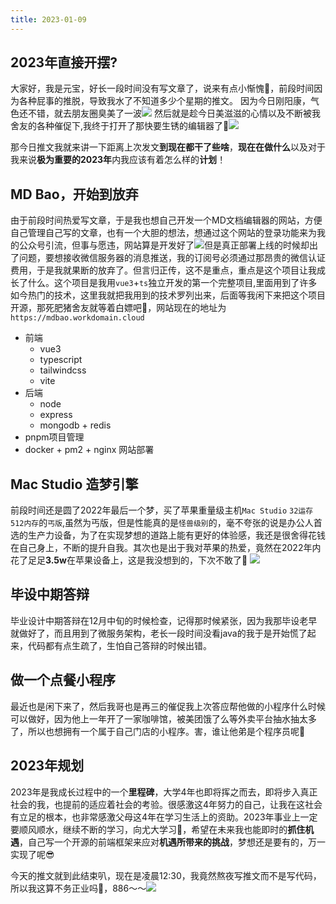 ```yaml
---
title: 2023-01-09
---
```


## 2023年直接开摆?

大家好，我是元宝，好长一段时间没有写文章了，说来有点小惭愧🥹，前段时间因为各种屁事的推脱，导致我水了不知道多少个星期的推文。
因为今日刚阳康，气色还不错，就去朋友圈臭美了一波![](https://aliyun.workdomain.cloud/github/image-20230304161153292.png)
然后就是趁今日美滋滋的心情以及不断被我舍友的各种催促下,我终于打开了那快要生锈的编辑器了🥹![](https://aliyun.workdomain.cloud/github/image-20230304161236384.png)

那今日推文我就来讲一下距离上次发文**到现在都干了些啥**，**现在在做什么**以及对于我来说**极为重要的2023年**内我应该有着怎么样的**计划**！

## MD Bao，开始到放弃
由于前段时间热爱写文章，于是我也想自己开发一个MD文档编辑器的网站，方便自己管理自己写的文章，也有一个大胆的想法，想通过这个网站的登录功能来为我的公众号引流，但事与愿违，网站算是开发好了![](https://aliyun.workdomain.cloud/github/image-20230304161305582.png)但是真正部署上线的时候却出了问题，要想接收微信服务器的消息推送，我的订阅号必须通过那昂贵的微信认证费用，于是我就果断的放弃了。但言归正传，这不是重点，重点是这个项目让我成长了什么。这个项目是我用`vue3`+`ts`独立开发的第一个完整项目,里面用到了许多如今热门的技术，这里我就把我用到的技术罗列出来，后面等我闲下来把这个项目开源，那死肥猪舍友就等着白嫖吧🥹，网站现在的地址为`https://mdbao.workdomain.cloud`
- 前端
  - vue3
  - typescript
  - tailwindcss
  - vite
- 后端
  - node
  - express
  - mongodb + redis
- pnpm项目管理
- docker + pm2 + nginx 网站部署

## Mac Studio 造梦引擎
前段时间还是圆了2022年最后一个梦，买了苹果重量级主机`Mac Studio` `32运存` `512内存`的`丐版`,虽然为丐版，但是性能真的是`怪兽级别`的，毫不夸张的说是办公人首选的生产力设备，为了在实现梦想的道路上能有更好的体验感，我还是很舍得花钱在自己身上，不断的提升自我。其次也是出于我对苹果的热爱，竟然在2022年内花了足足**3.5w**在苹果设备上，这是我没想到的，下次不敢了🥹
![](https://aliyun.workdomain.cloud/github/image-20230304161332963.png)

## 毕设中期答辩
毕业设计中期答辩在12月中旬的时候检查，记得那时候紧张，因为我那毕设老早就做好了，而且用到了微服务架构，老长一段时间没看java的我于是开始慌了起来，代码都有点生疏了，生怕自己答辩的时候出错。

## 做一个点餐小程序
最近也是闲下来了，然后我哥也是再三的催促我上次答应帮他做的小程序什么时候可以做好，因为他上一年开了一家咖啡馆，被美团饿了么等外卖平台抽水抽太多了，所以也想拥有一个属于自己门店的小程序。害，谁让他弟是个程序员呢🥹

## 2023年规划
2023年是我成长过程中的一个**里程碑**，大学4年也即将挥之而去，即将步入真正社会的我，也提前的适应着社会的考验。很感激这4年努力的自己，让我在这社会有立足的根本，也非常感激父母这4年在学习生活上的资助。2023年事业上一定要顺风顺水，继续不断的学习，向尤大学习🥹，希望在未来我也能即时的**抓住机遇**，自己写一个开源的前端框架来应对**机遇所带来的挑战**，梦想还是要有的，万一实现了呢😎

今天的推文就到此结束叭，现在是凌晨12:30，我竟然熬夜写推文而不是写代码，所以我这算不务正业吗🥹，886～～![](https://aliyun.workdomain.cloud/github/image-20230304161436656.png)